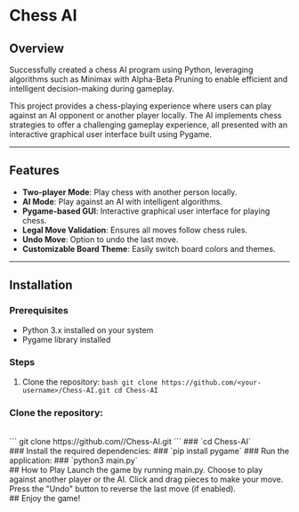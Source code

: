 # Chess AI

## Overview

Successfully created a chess AI program using Python, leveraging algorithms such as Minimax with Alpha-Beta Pruning to enable efficient and intelligent decision-making during gameplay.

This project provides a chess-playing experience where users can play against an AI opponent or another player locally. The AI implements chess strategies to offer a challenging gameplay experience, all presented with an interactive graphical user interface built using Pygame.

---

## Features

- **Two-player Mode**: Play chess with another person locally.
- **AI Mode**: Play against an AI with intelligent algorithms.
- **Pygame-based GUI**: Interactive graphical user interface for playing chess.
- **Legal Move Validation**: Ensures all moves follow chess rules.
- **Undo Move**: Option to undo the last move.
- **Customizable Board Theme**: Easily switch board colors and themes.

---

## Installation

### Prerequisites

- Python 3.x installed on your system
- Pygame library installed

### Steps

1. Clone the repository:
   ```bash git clone https://github.com/<your-username>/Chess-AI.git cd Chess-AI ```
### Clone the repository:
<br>
``` 
git clone https://github.com/<your-username>/Chess-AI.git
```
### `cd Chess-AI`
<br>
### Install the required dependencies:
### `pip install pygame`
### Run the application:
### `python3 main.py`
<br>
## How to Play
Launch the game by running main.py.
Choose to play against another player or the AI.
Click and drag pieces to make your move.
Press the "Undo" button to reverse the last move (if enabled).
<br>
## Enjoy the game!
